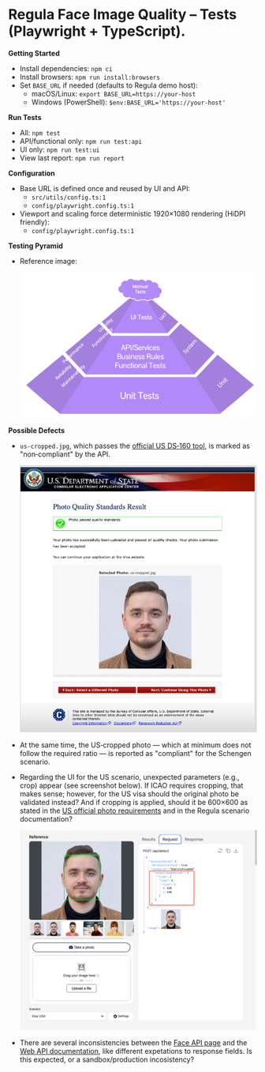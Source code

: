 # Regula Face Image Quality – Tests (Playwright + TypeScript).

**Getting Started**
- Install dependencies: `npm ci`
- Install browsers: `npm run install:browsers`
- Set `BASE_URL` if needed (defaults to Regula demo host):
  - macOS/Linux: `export BASE_URL=https://your-host`
  - Windows (PowerShell): `$env:BASE_URL='https://your-host'`

**Run Tests**
- All: `npm test`
- API/functional only: `npm run test:api`
- UI only: `npm run test:ui`
- View last report: `npm run report`

**Configuration**
- Base URL is defined once and reused by UI and API:
  - `src/utils/config.ts:1`
  - `config/playwright.config.ts:1`
- Viewport and scaling force deterministic 1920×1080 rendering (HiDPI friendly):
  - `config/playwright.config.ts:1`

**Testing Pyramid**
- Reference image:

  ![Testing Pyramid](docs/testing-pyramid.png)


**Possible Defects**
- `us-cropped.jpg`, which passes the [official US DS‑160 tool](https://identix.state.gov/qotw/Upload.aspx?HxN7f+rphtzSVgnEjcxo6MpbhLFt1fIGhSe3Mc+buMPe0xLHuoCNp8V2d4y5yScw), is marked as "non‑compliant" by the API.

  ![US DS‑160 result](docs/us-cropped-official-tool.png)

- At the same time, the US‑cropped photo — which at minimum does not follow the required ratio — is reported as "compliant" for the Schengen scenario.

- Regarding the UI for the US scenario, unexpected parameters (e.g., crop) appear (see screenshot below). If ICAO requires cropping, that makes sense; however, for the US visa should the original photo be validated instead? And if cropping is applied, should it be 600×600 as stated in the [US official photo requirements](https://travel.state.gov/content/travel/en/us-visas/visa-information-resources/photos.html) and in the Regula scenario documentation?

  ![US scenario – unexpected crop](docs/us-scenario-unexpected-crop.png)

- There are several inconsistencies between the [Face API page](https://faceapi.regulaforensics.com/) and the [Web API documentation](https://dev.regulaforensics.com/FaceSDK-web-openapi/#tag/match/operation/detect), like different expetations to response fields. Is this expected, or a sandbox/production incosistency?
